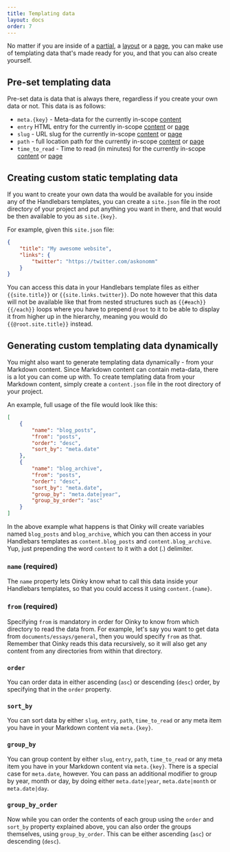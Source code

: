 ```yaml
---
title: Templating data
layout: docs
order: 7
---
```


No matter if you are inside of a [partial](/docs/partials), a [layout](/docs/layouts) or a [page](/docs/pages), you can make use of templating data that's made ready for you, and that you can also create yourself. 

## Pre-set templating data

Pre-set data is data that is always there, regardless if you create your own data or not. This data is as follows:

- `meta.{key}` - Meta-data for the currently in-scope [content](/docs/content)
- `entry` HTML entry for the currently in-scope [content](/docs/content) or [page](/docs/pages)
- `slug` - URL slug for the currently in-scope [content](/docs/content) or [page](/docs/pages)
- `path` - full location path for the currently in-scope [content](/docs/content) or [page](/docs/pages)
- `time_to_read` - Time to read (in minutes) for the currently in-scope [content](/docs/content) or [page](/docs/pages)

## Creating custom static templating data

If you want to create your own data tha would be available for you inside any of the Handlebars templates, you can create a `site.json` file in the root directory of your project and put anything you want in there, and that would be then available to you as `site.{key}`. 

For example, given this `site.json` file:

```json
{
    "title": "My awesome website",
    "links": {
        "twitter": "https://twitter.com/askonomm"
    }
}
```

You can access this data in your Handlebars template files as either `{{site.title}}` or `{{site.links.twitter}}`. Do note however that this data will not be available like that from nested structures such as `{{#each}}{{/each}}` loops where you have to prepend `@root` to it to be able to display it from higher up in the hierarchy, meaning you would do `{{@root.site.title}}` instead.

## Generating custom templating data dynamically

You might also want to generate templating data dynamically - from your Markdown content. Since Markdown content can contain meta-data, there is a lot you can come up with. To create templating data from your Markdown content, simply create a `content.json` file in the root directory of your project. 

An example, full usage of the file would look like this:

```json
[
    {
        "name": "blog_posts",
        "from": "posts",
        "order": "desc",
        "sort_by": "meta.date"
    },
    {
        "name": "blog_archive",
        "from": "posts",
        "order": "desc",
        "sort_by": "meta.date",
        "group_by": "meta.date|year",
        "group_by_order": "asc"
    }
]
```

In the above example what happens is that Oinky will create variables named `blog_posts` and `blog_archive`, which you can then access in your Handlebars templates as `content.blog_posts` and `content.blog_archive`. Yup, just prepending the word `content` to it with a dot (.) delimiter.

### `name` (required)

The `name` property lets Oinky know what to call this data inside your Handlebars templates, so that you could access it using `content.{name}`. 

### `from` (required)

Specifying `from` is mandatory in order for Oinky to know from which directory to read the data from. For example, let's say you want to get data from `documents/essays/general`, then you would specify `from` as that. Remember that Oinky reads this data recursively, so it will also get any content from any directories from within that directory.

### `order`

You can order data in either ascending (`asc`) or descending (`desc`) order, by specifying that in the `order` property. 

### `sort_by`

You can sort data by either `slug`, `entry`, `path`, `time_to_read` or any meta item you have in your Markdown content via `meta.{key}`. 

### `group_by`

You can group content by either `slug`, `entry`, `path`, `time_to_read` or any meta item you have in your Markdown content via `meta.{key}`. There is a special case for `meta.date`, however. You can pass an additional modifier to group by year, month or day, by doing either `meta.date|year`, `meta.date|month` or `meta.date|day`. 

### `group_by_order`

Now while you can order the contents of each group using the `order` and `sort_by` property explained above, you can also order the groups themselves, using `group_by_order`. This can be either ascending (`asc`) or descending (`desc`).